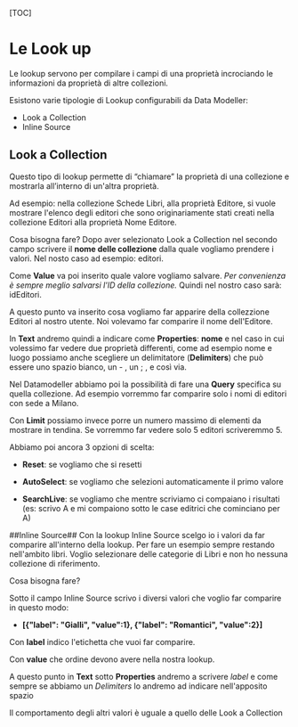 [TOC]

# Le Look up #

Le lookup servono per compilare i campi di una proprietà incrociando le informazioni da proprietà di altre collezioni.

Esistono varie tipologie di Lookup configurabili da Data Modeller:

- Look a Collection
- Inline Source

## Look a Collection ##
Questo tipo di lookup permette di “chiamare” la proprietà di una collezione e mostrarla all’interno di un'altra proprietà.

Ad esempio: nella collezione Schede Libri, alla proprietà Editore, si vuole mostrare l'elenco degli editori che sono originariamente stati creati nella collezione Editori alla proprietà Nome Editore.

Cosa bisogna fare?
Dopo aver selezionato Look a Collection nel secondo campo scrivere il **nome delle collezione** dalla quale vogliamo prendere i valori. Nel nosto caso ad esempio: editori.

Come **Value** va poi inserito quale valore vogliamo salvare. *Per convenienza è sempre meglio salvarsi l'ID della collezione.*
Quindi nel nostro caso sarà: idEditori.

A questo punto va inserito cosa vogliamo far apparire della collezzione Editori al nostro utente. Noi volevamo far comparire il nome dell'Editore.

In **Text** andremo quindi a indicare come **Properties**: **nome**
e nel caso in cui volessimo far vedere due proprietà differenti, come ad esempio nome e luogo possiamo anche scegliere un delimitatore (**Delimiters**) che può essere uno spazio bianco, un - , un ; , e così via.

Nel Datamodeller abbiamo poi la possibilità di fare una **Query** specifica su quella collezione. Ad esempio vorremmo far comparire solo i nomi di editori con sede a Milano.

Con **Limit** possiamo invece porre un numero massimo di elementi da mostrare in tendina. Se vorremmo far vedere solo 5 editori scriveremmo 5.

Abbiamo poi ancora 3 opzioni di scelta:

- **Reset**: se vogliamo che si resetti

- **AutoSelect**: se vogliamo che selezioni automaticamente il primo valore

- **SearchLive**: se vogliamo che mentre scriviamo ci compaiano i risultati (es: scrivo A e mi compaiono sotto le case editrici che cominciano per A)

##Inline Source##
Con la lookup Inline Source scelgo io i valori da far comparire all'interno della lookup. Per fare un esempio sempre restando nell'ambito libri. Voglio selezionare delle categorie di Libri e non ho nessuna collezione di riferimento.

Cosa bisogna fare?

Sotto il campo Inline Source scrivo i diversi valori che voglio far comparire in questo modo:

- **[{"label": "Gialli", "value":1}, {"label": "Romantici", "value":2}]**

Con **label** indico l'etichetta che vuoi far comparire.

Con **value** che ordine devono avere nella nostra lookup.

A questo punto in **Text** sotto **Properties** andremo a scrivere *label* e come sempre se abbiamo un *Delimiters* lo andremo ad indicare nell'apposito spazio

Il comportamento degli altri valori è uguale a quello delle Look a Collection
